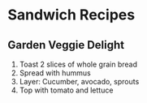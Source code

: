 # Sandwich Recipes

## Garden Veggie Delight

1.  Toast 2 slices of whole grain bread
2.  Spread with hummus
3.  Layer: Cucumber, avocado, sprouts
4.  Top with tomato and lettuce


